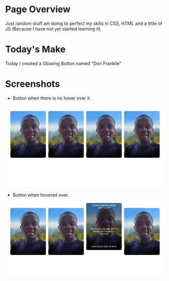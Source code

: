 # Page Overview

Just random stuff am doing to perfect my skills in CSS, HTML  and a little of JS (Because I have not yet started learning it)

# Today's Make
Today I created a Glowing Button named "Don Franklie"

# Screenshots

* Button when there is no hover over it.

![](Images/Page-view-1.png)

* Button when hovered over.

![](Images/Page-view-2.png)

